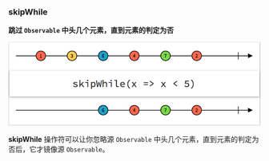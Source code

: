 ### skipWhile

**跳过 `Observable` 中头几个元素，直到元素的判定为否**

![](/assets/Operator/Operators/skipWhile.png)

**skipWhile** 操作符可以让你忽略源 `Observable` 中头几个元素，直到元素的判定为否后，它才镜像源 `Observable`。
